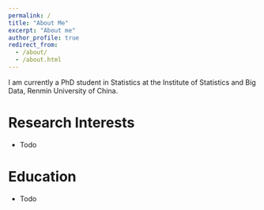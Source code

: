 ```yaml
---
permalink: /
title: "About Me"
excerpt: "About me"
author_profile: true
redirect_from: 
  - /about/
  - /about.html
---
```



I am currently a PhD student in Statistics at the Institute of Statistics and Big Data, Renmin University of China.

# Research Interests

- Todo

# Education

- Todo

